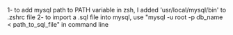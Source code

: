 1- to add mysql path to PATH variable in zsh, I added 'usr/local/mysql/bin' to .zshrc file
2- to import a .sql file into mysql, use "mysql -u root -p db_name < path_to_sql_file" in command line
